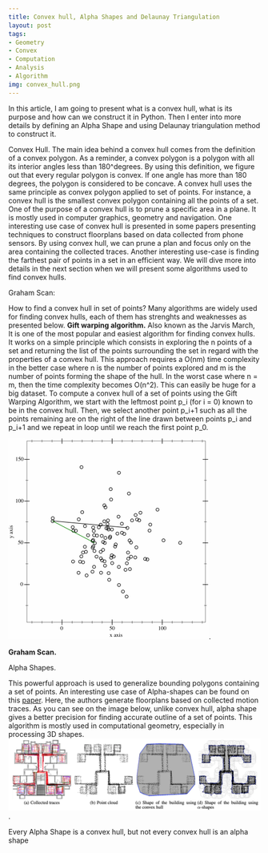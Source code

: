 ```yaml
---
title: Convex hull, Alpha Shapes and Delaunay Triangulation
layout: post
tags:
- Geometry
- Convex
- Computation
- Analysis
- Algorithm
img: convex_hull.png
---
```


In this article, I am going to present what is a convex hull, what is its purpose and how can we construct it in Python. Then I enter into more details by defining an Alpha Shape and using Delaunay triangulation method to construct it.

Convex Hull.
The main idea behind a convex hull comes from the definition of a convex polygon. As a reminder, a convex polygon is a polygon with all its interior angles less than 180^degrees. By using this definition, we figure out that every regular polygon is convex. If one angle has more than 180 degrees, the polygon is considered to be concave.
A convex hull uses the same principle as convex polygon applied to set of points. For instance, a convex hull is the smallest convex polygon containing all the points of a set.
One of the purpose of a convex hull is to prune a specific area in a plane. It is mostly used in computer graphics, geometry and navigation. One interesting use case of convex hull is presented in some papers presenting techniques to construct floorplans based on data collected from phone sensors. By using convex hull, we can prune a plan and focus only on the area containing the collected traces. Another interesting use-case is finding the farthest pair of points in a set in an efficient way. We will dive more into details in the next section when we will present some algorithms used to find convex hulls.


Graham Scan:

How to find a convex hull in set of points?
Many algorithms are widely used for finding convex hulls, each of them has strenghts and weaknesses as presented below.
**Gift warping algorithm.** Also known as the Jarvis March, It is one of the most popular and easiest algorithm for finding convex hulls. It works on a simple principle which consists in exploring the n points of a set and returning the list of the points surrounding the set in regard with the properties of a convex hull. This approach requires a O(nm) time complexity in the better case where n is the number of points explored and m is the number of points forming the shape of the hull. In the worst case where n = m, then the time complexity becomes O(n^2). This can easily be huge for a big dataset.
To compute a convex hull of a set of points using the Gift Warping Algorithm, we start with the leftmost point p_i (for i = 0) known to be in the convex hull. Then, we select another point p_i+1 such as all the points remaining are on the right of the line drawn between points p_i and p_i+1 and we repeat in loop until we reach the first point p_0.

![Animation of the Gift Warping Algorithm](/gift_warping.gif).

**Graham Scan.**





Alpha Shapes.

This powerful approach is used to generalize bounding polygons containing a set of points. An interesting use case of Alpha-shapes can be found on this [paper](https://www.researchgate.net/publication/230868294_CrowdInside_Automatic_Construction_of_Indoor_Floorplans). Here, the authors generate floorplans based on collected motion traces. As you can see on the image below, unlike convex hull, alpha shape gives a better precision for finding accurate outline of a set of points. This algorithm is mostly used in computational geometry, especially in processing 3D shapes.
![Illustration of convex hull and alpha shape to construct a floorplan](/alpha_shape.png).

Every Alpha Shape is a convex hull, but not every convex hull is an alpha shape
